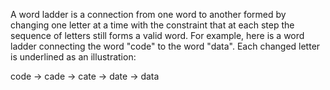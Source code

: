  A word ladder is a connection from one word to another formed by changing one
letter at a time with the constraint that at each step the sequence of letters
still forms a valid word. For example, here is a word ladder connecting the word
"code" to the word "data". Each changed letter is underlined as an illustration:

code → cade → cate → date → data 
